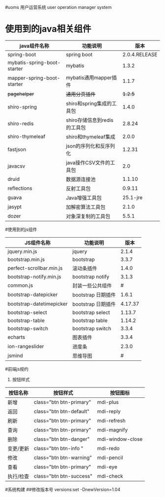 #uoms
用户运营系统 user operation manager system

# 使用到的java相关组件

| java组件名称 | 功能说明 |  版本 | 
| ------ | ------ | ------ |
| spring-boot | spring boot | 2.0.4.RELEASE |
| mybatis-spring-boot-starter | mybatis | 1.3.2 |
| mapper-spring-boot-starter | mybatis通用mapper插件 | 1.1.7 |
| ~~pagehelper~~ | ~~通用分页插件~~ | ~~1.2.5~~ |
| shiro-spring | shiro和spring集成的工具包 | 1.4.0 |
| shiro-redis | shiro存储信息到redis的工具包 | 2.8.24 |
| shiro-thymeleaf | shiro和thymeleaf集成 | 2.0.0 |
| fastjson | json的序列化和反序列化 | 1.2.31 |
| javacsv | java操作CSV文件的工具包 | 2.0 |
| druid | 数据源连接池 | 1.1.10 |
| reflections | 反射工具包 | 0.9.11 |
| guava | Java增强工具包 | 25.1-jre |
| jasypt | 加解密算法工具包 | 2.1.0 |
| dozer | 对象深复制的工具包 | 5.5.1 |

#使用到的js组件

| JS组件名称 | 功能说明 |  版本 | 
| ------ | ------ | ------ |
| jquery.min.js | jquery | 2.1.4 |
| bootstrap.min.js | bootstrap | 3.3.7 |
| perfect-scrollbar.min.js | 滚动条插件 | 1.4.0 |
| bootstrap-notify.min.js | bootstrap notify | 3.1.3 |
| common.js | 封装一些公共组件 | # |
| bootstrap-datepicker | bootstrap 日期插件 | 1.6.1 |
| bootstrap-datetimepicker | bootstrap 日期插件 | 4.17.37 |
| bootstrap-select | bootstrap select | 1.13.7 |
| bootstrap-table | bootstrap table| 1.14.2 |
| bootstrap-switch | bootstrap switch | 3.3.4 |
| echarts | 图表插件 | 3.3.4 |
| ion-rangeslider | 进度条 | 2.3.0 |
| jsmind | 思维导图 | # |

#前端js规约
1. 按钮样式

| 按钮名称 | 按钮样式 | 按钮图标 |
| ------ | ------ | ------ |
| 新增 | class="btn btn-primary” | mdi-plus |
| 返回 | class="btn btn-default" | mdi-reply |
| 刷新 | class="btn btn-primary" | mdi-refresh |
| 查询 | class="btn btn-primary" | mdi-magnify |
| 删除 | class="btn btn-danger" | mdi-window-close |
| 变更/更新 | class="btn btn-info " | mdi-redo |
| 修改 | class="btn btn-warning" | mdi-pencil |
| 查看 | class="btn btn-primary" | mdi-eye |
| 执行/检查 | class="btn btn-success" | mdi-check |

#系统构建
##修改版本号
versions:set -DnewVersion=1.04

